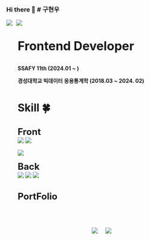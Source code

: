 <!-- ![header](https://capsule-render.vercel.app/api?type=waving&&color=gradient&height=100&section=header&fontSize=90) -->

### Hi there 👋 # 구현우

<div style="display: flex; align-items: center">
  <img
    src="https://img.shields.io/badge/JavaScript-F7DF1E?style=flat-square&logo=JavaScript&logoColor=white"
  />
  <img
    src="https://img.shields.io/badge/React-61DAFB?style=for-the-badge&logo=React&logoColor=white"
    style="margin-left: 10px"
  />
</div>
<br/> <br/>
<div style="margin-left: 30px; margin-right: 30px">
  <strong style="font-size: 32px"> Frontend Developer</strong>
  <br /><br />

<strong>SSAFY 11th (2024.01 ~ )</strong>
<br />

<strong>경성대학교 빅데이터 응용통계학 (2018.03 ~ 2024. 02)</strong>

  <br />

<strong style="font-size: 28px">Skill :four_leaf_clover: </strong>
<br /><br />

<strong style="font-size: 24px">Front</strong>
<br />
<img
    src="https://img.shields.io/badge/HTML5-E34F26?style=flat-square&logo=HTML5&logoColor=white"
  />
<img
    src="https://img.shields.io/badge/CSS3-1572B6?style=flat-square&logo=CSS3&logoColor=white"
  />

<img
    src="https://img.shields.io/badge/vue.js-4FC08D?style=flat-square&logo=vue.js&logoColor=white"
  />

<strong style="font-size: 24px">Back</strong>
<br />
<img
    src="https://img.shields.io/badge/Node.js-339933?style=flat-square&logo=Node.js&logoColor=white"
  />
<img
    src="https://img.shields.io/badge/Python-3766AB?style=flat-square&logo=Python&logoColor=white"
  />
<img
    src="https://img.shields.io/badge/Django-092E20?style=flat&logo=Django&logoColor=white"
  />

<br />

  <strong>
    <a href="https://portfolio-ten-tawny-25.vercel.app/" target="_blank" style="text-decoration: none; color: inherit;font-size: 24px">PortFolio</a>
  </strong>
  <br /><br /><br/><br/><br/>
  
  <div style="display: flex; justify-content: center; align-items: center">
    <img
      src="https://github-readme-stats.vercel.app/api?username=koohyunwoo1&show_icons=true&theme=radical"
      style="margin-right: 10px"
    />
    <a href="https://solved.ac/hwlove99/">
      <img
        src="http://mazassumnida.wtf/api/v2/generate_badge?boj=hwlove99"
        style="margin-left: 10px"
      />
    </a>
  </div>
</div>

<!-- ![footer](https://capsule-render.vercel.app/api?type=waving&&color=gradient&height=100&section=footer&fontSize=90) -->
